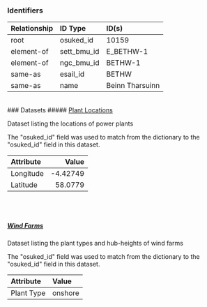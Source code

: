 ### Identifiers

| Relationship   | ID Type     | ID(s)           |
|:---------------|:------------|:----------------|
| root           | osuked_id   | 10159           |
| element-of     | sett_bmu_id | E_BETHW-1       |
| element-of     | ngc_bmu_id  | BETHW-1         |
| same-as        | esail_id    | BETHW           |
| same-as        | name        | Beinn Tharsuinn |

<br>
### Datasets
##### <a href="https://raw.githubusercontent.com/OSUKED/Dictionary-Datasets/main/datasets/plant-locations/datapackage.json">Plant Locations</a>

Dataset listing the locations of power plants

The "osuked_id" field was used to match from the dictionary to the "osuked_id" field in this dataset.

| Attribute   |    Value |
|:------------|---------:|
| Longitude   | -4.42749 |
| Latitude    | 58.0779  |

<br><br>
##### <a href="https://raw.githubusercontent.com/OSUKED/Dictionary-Datasets/main/datasets/wind-farms/datapackage.json">Wind Farms</a>

Dataset listing the plant types and hub-heights of wind farms

The "osuked_id" field was used to match from the dictionary to the "osuked_id" field in this dataset.

| Attribute   | Value   |
|:------------|:--------|
| Plant Type  | onshore |

